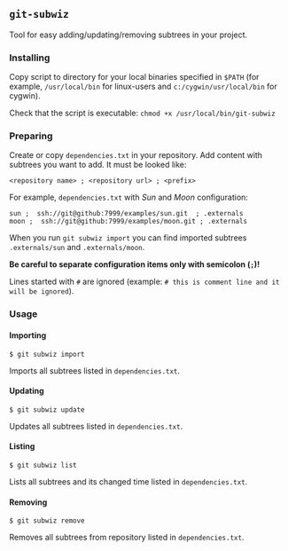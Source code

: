 ## `git-subwiz`

Tool for easy adding/updating/removing subtrees in your project.

### Installing

Copy script to directory for your local binaries specified in `$PATH` (for example, `/usr/local/bin` for linux-users and `c:/cygwin/usr/local/bin` for cygwin).

Check that the script is executable: `chmod +x /usr/local/bin/git-subwiz`

### Preparing

Create or copy `dependencies.txt` in your repository. Add content with subtrees you want to add. It must be looked like:

    <repository name> ; <repository url> ; <prefix>

For example, `dependencies.txt` with *Sun* and *Moon* configuration:

    sun ;  ssh://git@github:7999/examples/sun.git  ; .externals
    moon ;  ssh://git@github:7999/examples/moon.git ; .externals

When you run `git subwiz import` you can find imported subtrees `.externals/sun` and `.externals/moon`.

**Be careful to separate configuration items only with semicolon (`;`)!**

Lines started with `#` are ignored (example: `# this is comment line and it will be ignored`).

### Usage

#### Importing

`$ git subwiz import`

Imports all subtrees listed in `dependencies.txt`.

#### Updating

`$ git subwiz update`

Updates all subtrees listed in `dependencies.txt`.

#### Listing

`$ git subwiz list`

Lists all subtrees and its changed time listed in `dependencies.txt`.

#### Removing

`$ git subwiz remove`

Removes all subtrees from repository listed in `dependencies.txt`.

